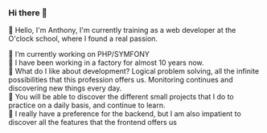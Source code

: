 ### Hi there 👋


💬 Hello, I'm Anthony, I'm currently training as a web developer at the O'clock school, where I found a real passion.

🔭 I’m currently working on PHP/SYMFONY  
👯 I have been working in a factory for almost 10 years now.  
🤔 What do I like about development? Logical problem solving, all the infinite possibilities that this profession offers us. Monitoring continues and discovering new things every day.  
📄 You will be able to discover the different small projects that I do to practice on a daily basis, and continue to learn.  
🥰 I really have a preference for the backend, but I am also impatient to discover all the features that the frontend offers us

